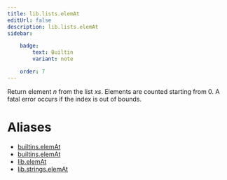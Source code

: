 ```yaml
---
title: lib.lists.elemAt
editUrl: false
description: lib.lists.elemAt
sidebar:

    badge:
        text: Builtin
        variant: note

    order: 7
---
```


Return element *n* from the list *xs*. Elements are counted starting
from 0. A fatal error occurs if the index is out of bounds.


# Aliases

- [builtins.elemAt](/nix-doc-comments/reference/builtins/builtins-elemat)
- [builtins.elemAt](/nix-doc-comments/reference/builtins/builtins-elemat)
- [lib.elemAt](/nix-doc-comments/reference/lib/lib-elemat)
- [lib.strings.elemAt](/nix-doc-comments/reference/lib/strings/lib-strings-elemat)


